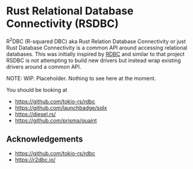 # Rust Relational Database Connectivity (RSDBC)

R<sup>2</sup>DBC (R-squared DBC) aka Rust Relation Database Connectivity or just Rust Database Connectivity is a common API around accessing relational databases. This was initially inspired by [RDBC](https://github.com/tokio-rs/rdbc) and similar to that project RSDBC is not attempting to build new drivers but instead wrap existing drivers around a common API.

NOTE: WIP. Placeholder. Nothing to see here at the moment.

You should be looking at 

- https://github.com/tokio-rs/rdbc
- https://github.com/launchbadge/sqlx
- https://diesel.rs/
- https://github.com/prisma/quaint

## Acknowledgements

- https://github.com/tokio-rs/rdbc
- https://r2dbc.io/

